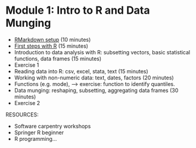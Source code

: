 # Module 1: Intro to R and Data Munging

- [RMarkdown setup](http://htmlpreview.github.io/?https://github.com/alexhanna/nyu-shortcourse/blob/master/intro/00_setup.html) (10 minutes)
- [First steps with R](http://htmlpreview.github.io/?https://github.com/alexhanna/nyu-shortcourse/blob/master/intro/01_first_steps.html) (15 minutes)
- Introduction to data analysis with R: subsetting vectors, basic statistical functions, data frames (15 minutes)
- Exercise 1
- Reading data into R: csv, excel, stata, text (15 minutes)
- Working with non-numeric data: text, dates, factors (20 minutes)
- Functions (e.g. mode),  --> exercise: function to identify quantiles.
- Data munging: reshaping, subsetting, aggregating data frames (30 minutes)
- Exercise 2 

RESOURCES:
- Software carpentry workshops
- Springer R beginner
- R programming...

